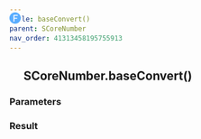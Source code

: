 ```yaml
---
title: baseConvert()
parent: SCoreNumber
nav_order: 41313458195755913
---
```


## <img src="../assets/images/F.png" alt="Function" style="height:20px;position:relative;top:-100px;"/> SCoreNumber.baseConvert()



### Parameters



### Result

